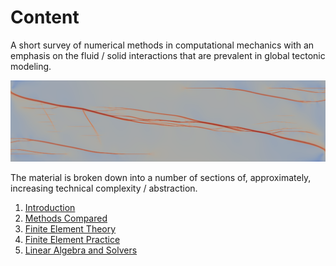 # Content

A short survey of numerical methods in computational mechanics with an
emphasis on the fluid / solid interactions that are prevalent in global tectonic modeling.

![](Diagrams/NumericalModellingBanner.png)

The material is broken down into a number of sections of, approximately, increasing technical complexity / abstraction. 

  1. [Introduction](NumericalMethods1.md)
  1. [Methods Compared](NumericalMethods2.md)
  1. [Finite Element Theory](NumericalMethods3.md)
  1. [Finite Element Practice](NumericalMethods4.md)
  1. [Linear Algebra and Solvers](NumericalMethods5.md)




